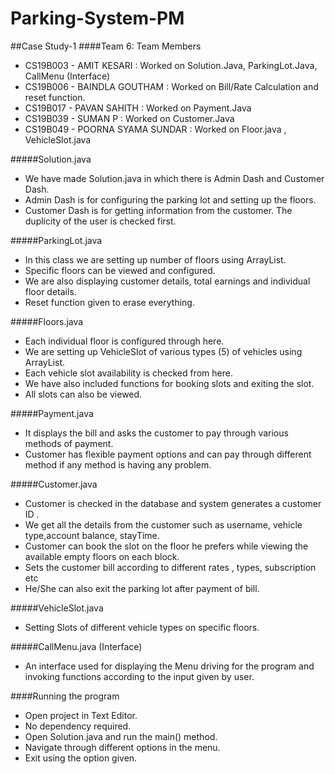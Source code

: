 # Parking-System-PM
##Case Study-1
####Team 6: Team Members

* CS19B003 - AMIT KESARI : Worked on Solution.Java, ParkingLot.Java, CallMenu (Interface)
* CS19B006 - BAINDLA GOUTHAM : Worked on Bill/Rate Calculation and reset function.
* CS19B017 - PAVAN SAHITH : Worked on Payment.Java
* CS19B039 - SUMAN P : Worked on Customer.Java
* CS19B049 - POORNA SYAMA SUNDAR : Worked on Floor.java , VehicleSlot.java


#####Solution.java
* We have made Solution.java in which there is Admin Dash and Customer Dash.
* Admin Dash is for configuring the parking lot and setting up the floors.
* Customer Dash is for getting information from the customer. The duplicity of the user is checked first.

#####ParkingLot.java
* In this class we are setting up number of floors using ArrayList.
* Specific floors can be viewed and configured.
* We are also displaying customer details, total earnings and individual floor details.
* Reset function given to erase everything.


#####Floors.java
* Each individual floor is configured through here.
* We are setting up VehicleSlot of various types (5) of vehicles using ArrayList.
* Each vehicle slot availability is checked from here.
* We have also included functions for booking slots and exiting the slot.
* All slots can also be viewed.


#####Payment.java
* It displays the bill and asks the customer to pay through various methods of payment.
* Customer has flexible payment options and can pay through different method if any method is having any problem.

#####Customer.java
* Customer is checked in the database and system generates a customer ID .
* We get all the details from the customer such as username, vehicle type,account balance, stayTime.
* Customer can book the slot on the floor he prefers while viewing the available empty floors on each block.
* Sets the customer bill according to different rates , types, subscription etc
* He/She can also exit the parking lot after payment of bill.

#####VehicleSlot.java
* Setting Slots of different vehicle types on specific floors.

#####CallMenu.java (Interface)
* An interface used for displaying the Menu driving for the program and invoking functions according to the input given by user.

####Running the program
* Open project in Text Editor.
* No dependency required.
* Open Solution.java and run the main() method.
* Navigate through different options in the menu.
* Exit using the option given.


